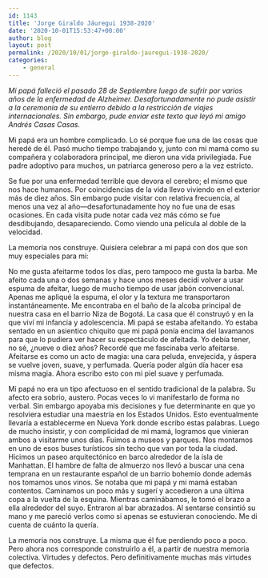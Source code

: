 ```yaml
---
id: 1143
title: 'Jorge Giraldo Jáuregui 1938-2020'
date: '2020-10-01T15:53:47+00:00'
author: blog
layout: post
permalink: /2020/10/01/jorge-giraldo-jauregui-1938-2020/
categories:
    - general
---
```


*Mi papá falleció el pasado 28 de Septiembre luego de sufrir por varios años de la enfermedad de Alzheimer. Desafortunadamente no pude asistir a la ceremonia de su entierro debido a la restricción de viajes internacionales. Sin embargo, pude enviar este texto que leyó mi amigo Andrés Casas Casas.*

Mi papá era un hombre complicado. Lo sé porque fue una de las cosas que heredé de él. Pasó mucho tiempo trabajando y, junto con mi mamá como su compañera y colaboradora principal, me dieron una vida privilegiada. Fue padre adoptivo para muchos, un patriarca generoso pero a la vez estricto.

Se fue por una enfermedad terrible que devora el cerebro; el mismo que nos hace humanos. Por coincidencias de la vida llevo viviendo en el exterior más de diez años. Sin embargo pude visitar con relativa frecuencia, al menos una vez al año—desafortunadamente hoy no fue una de esas ocasiones. En cada visita pude notar cada vez más cómo se fue desdibujando, desapareciendo. Como viendo una película al doble de la velocidad.

La memoria nos construye. Quisiera celebrar a mi papá con dos que son muy especiales para mi:

No me gusta afeitarme todos los días, pero tampoco me gusta la barba. Me afeito cada una o dos semanas y hace unos meses decidí volver a usar espuma de afeitar, luego de mucho tiempo de usar jabón convencional. Apenas me apliqué la espuma, el olor y la textura me transportaron instantáneamente. Me encontraba en el baño de la alcoba principal de nuestra casa en el barrio Niza de Bogotá. La casa que él construyó y en la que viví mi infancia y adolescencia. Mi papá se estaba afeitando. Yo estaba sentado en un asientico chiquito que mi papá ponía encima del lavamanos para que lo pudiera ver hacer su espectáculo de afeitada. Yo debía tener, no sé, ¿nueve o diez años? Recordé que me fascinaba verlo afeitarse. Afeitarse es como un acto de magia: una cara peluda, envejecida, y áspera se vuelve joven, suave, y perfumada. Quería poder algún día hacer esa misma magia. Ahora escribo esto con mi piel suave y perfumada.

Mi papá no era un tipo afectuoso en el sentido tradicional de la palabra. Su afecto era sobrio, austero. Pocas veces lo vi manifestarlo de forma no verbal. Sin embargo apoyaba mis decisiones y fue determinante en que yo resolviera estudiar una maestría en los Estados Unidos. Esto eventualmente llevaría a establecerme en Nueva York donde escribo estas palabras. Luego de mucho insistir, y con complicidad de mi mamá, logramos que vinieran ambos a visitarme unos días. Fuimos a museos y parques. Nos montamos en uno de esos buses turísticos sin techo que van por toda la ciudad. Hicimos un paseo arquitectónico en barco alrededor de la isla de Manhattan. El hambre de falta de almuerzo nos llevó a buscar una cena temprana en un restaurante español de un barrio bohemio donde además nos tomamos unos vinos. Se notaba que mi papá y mi mamá estaban contentos. Caminamos un poco más y sugerí y accedieron a una última copa a la vuelta de la esquina. Mientras caminábamos, le tomó el brazo a ella alrededor del suyo. Entraron al bar abrazados. Al sentarse consintió su mano y me pareció verlos como si apenas se estuvieran conociendo. Me di cuenta de cuánto la quería.

La memoria nos construye. La misma que él fue perdiendo poco a poco. Pero ahora nos corresponde construirlo a él, a partir de nuestra memoria colectiva. Virtudes y defectos. Pero definitivamente muchas más virtudes que defectos.
